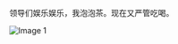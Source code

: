 领导们娱乐娱乐，我泡泡茶。现在又严管吃喝。

![Image 1](https://files.e5n.cc/media_attachments/files/114/767/141/307/240/888/original/3c791abbae8ce6ed.jpg)
